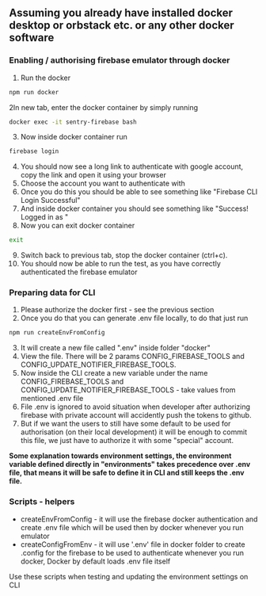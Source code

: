 ## Assuming you already have installed docker desktop or orbstack etc. or any other docker software

### Enabling / authorising firebase emulator through docker

1. Run the docker

```bash
npm run docker
```

2In new tab, enter the docker container by simply running

```bash
docker exec -it sentry-firebase bash
```

3. Now inside docker container run

```bash
firebase login
```

4. You should now see a long link to authenticate with google account, copy the link and open it using your browser
5. Choose the account you want to authenticate with
6. Once you do this you should be able to see something like "Firebase CLI Login Successful"
7. And inside docker container you should see something like "Success! Logged in as <here is the email you have chosen>"
8. Now you can exit docker container

```bash
exit
```

9. Switch back to previous tab, stop the docker container (ctrl+c).
10. You should now be able to run the test, as you have correctly authenticated the firebase emulator


### Preparing data for CLI

1. Please authorize the docker first - see the previous section
2. Once you do that you can generate .env file locally, to do that just run

```bash
npm run createEnvFromConfig
```

3. It will create a new file called ".env" inside folder "docker"
4. View the file. There will be 2 params CONFIG_FIREBASE_TOOLS and CONFIG_UPDATE_NOTIFIER_FIREBASE_TOOLS.
5. Now inside the CLI create a new variable under the name CONFIG_FIREBASE_TOOLS and CONFIG_UPDATE_NOTIFIER_FIREBASE_TOOLS - take values from mentioned .env file
6. File .env is ignored to avoid situation when developer after authorizing firebase with private account will accidently push the tokens to github.
7. But if we want the users to still have some default to be used for authorisation (on their local development) it will be enough to commit this file, we just have to authorize it with some "special" account.

**Some explanation towards environment settings, the environment variable defined directly in "environments" takes precedence over .env file, that means it will be safe to define it in CLI and still keeps the .env file.**

### Scripts - helpers

* createEnvFromConfig - it will use the firebase docker authentication and create .env file which will be used then by docker whenever you run emulator
* createConfigFromEnv - it will use '.env' file in docker folder to create .config for the firebase to be used to authenticate whenever you run docker, Docker by default loads .env file itself

Use these scripts when testing and updating the environment settings on CLI
